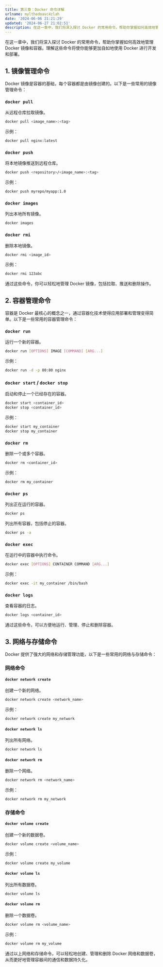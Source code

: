 ```yaml
---
title: 第三章：Docker 命令详解
urlname: mylthedoavc4zlah
date: '2024-06-06 21:21:29'
updated: '2024-06-27 21:02:51'
description: 在这一章中，我们将深入探讨 Docker 的常用命令，帮助你掌握如何高效地管理 Docker 镜像和容器。理解这些命令将使你能够更加自如地使用 Docker 进行开发和部署。1. 镜像管理命令Docker 镜像是容器的基础，每个容器都是由镜像创建的。以下是一些常用的镜像管理命令：docker ...
---
```

在这一章中，我们将深入探讨 Docker 的常用命令，帮助你掌握如何高效地管理 Docker 镜像和容器。理解这些命令将使你能够更加自如地使用 Docker 进行开发和部署。

## 1. 镜像管理命令

Docker 镜像是容器的基础，每个容器都是由镜像创建的。以下是一些常用的镜像管理命令：

### `docker pull`

从远程仓库拉取镜像。

```bash
docker pull <image_name>:<tag>
```

示例：

```bash
docker pull nginx:latest
```

### `docker push`

将本地镜像推送到远程仓库。

```bash
docker push <repository>/<image_name>:<tag>
```

示例：

```bash
docker push myrepo/myapp:1.0
```

### `docker images`

列出本地所有镜像。

```bash
docker images
```

### `docker rmi`

删除本地镜像。

```bash
docker rmi <image_id>
```

示例：

```bash
docker rmi 123abc
```

通过这些命令，你可以轻松地管理 Docker 镜像，包括拉取、推送和删除操作。

## 2. 容器管理命令

容器是 Docker 最核心的概念之一，通过容器化技术使得应用部署和管理变得简单。以下是一些常用的容器管理命令：

### `docker run`

运行一个新的容器。

```bash
docker run [OPTIONS] IMAGE [COMMAND] [ARG...]
```

示例：

```bash
docker run -d -p 80:80 nginx
```

### `docker start` / `docker stop`

启动和停止一个已经存在的容器。

```bash
docker start <container_id>
docker stop <container_id>
```

示例：

```bash
docker start my_container
docker stop my_container
```

### `docker rm`

删除一个或多个容器。

```bash
docker rm <container_id>
```

示例：

```bash
docker rm my_container
```

### `docker ps`

列出正在运行的容器。

```bash
docker ps
```

列出所有容器，包括停止的容器。

```bash
docker ps -a
```

### `docker exec`

在运行中的容器中执行命令。

```bash
docker exec [OPTIONS] CONTAINER COMMAND [ARG...]
```

示例：

```bash
docker exec -it my_container /bin/bash
```

### `docker logs`

查看容器的日志。

```bash
docker logs <container_id>
```

通过这些命令，可以方便地运行、管理、停止和删除容器。

## 3. 网络与存储命令

Docker 提供了强大的网络和存储管理功能，以下是一些常用的网络与存储命令：

### 网络命令

#### `docker network create`

创建一个新的网络。

```bash
docker network create <network_name>
```

示例：

```bash
docker network create my_network
```

#### `docker network ls`

列出所有网络。

```bash
docker network ls
```

#### `docker network rm`

删除一个网络。

```bash
docker network rm <network_name>
```

示例：

```bash
docker network rm my_network
```

### 存储命令

#### `docker volume create`

创建一个新的数据卷。

```bash
docker volume create <volume_name>
```

示例：

```bash
docker volume create my_volume
```

#### `docker volume ls`

列出所有数据卷。

```bash
docker volume ls
```

#### `docker volume rm`

删除一个数据卷。

```bash
docker volume rm <volume_name>
```

示例：

```bash
docker volume rm my_volume
```

通过以上网络和存储命令，可以轻松地创建、管理和删除 Docker 网络和数据卷，从而更好地管理容器间的通信和数据持久化。
